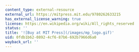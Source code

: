 ```yaml
---
content_type: external-resource
external_url: https://mitpress.mit.edu/9780262633215
has_external_license_warning: true
license: https://en.wikipedia.org/wiki/All_rights_reserved
status: ''
title: '![Buy at MIT Press](/images/mp_logo.gif)'
uid: 0fdb1b62-0892-4cf6-87b6-692b7966d6a0
wayback_url: ''
---
```

